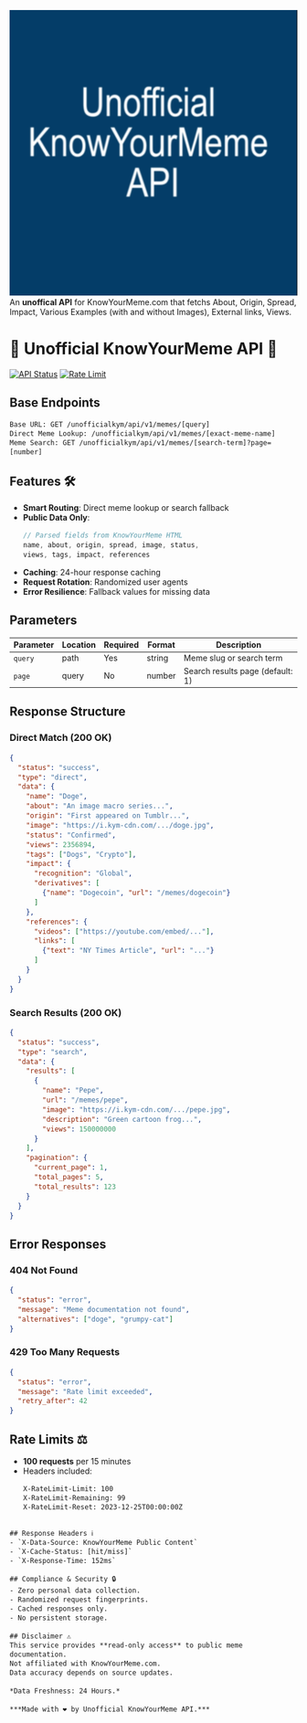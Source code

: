 ![Unofficial KnowYourMeme API](https://raw.githubusercontent.com/lemonismybird/unofficialkymapi/refs/heads/main/images/logo.png) 
An **unoffical API** for KnowYourMeme.com that fetchs About, Origin, Spread, Impact, Various Examples (with and without Images), External links, Views.
# 
# 🐸 Unofficial KnowYourMeme API 🐸
[![API Status](https://img.shields.io/endpoint?url=https%3A%2F%2Fyour-api-url%2Fstatus&style=flat-square)](https://your-api-url)
[![Rate Limit](https://img.shields.io/badge/100%2F15min-Healthy-green?style=flat-square)]()

## Base Endpoints
```
Base URL: GET /unofficialkym/api/v1/memes/[query]
Direct Meme Lookup: /unofficialkym/api/v1/memes/[exact-meme-name]
Meme Search: GET /unofficialkym/api/v1/memes/[search-term]?page=[number]
```

## Features 🛠️
- **Smart Routing**: Direct meme lookup or search fallback
- **Public Data Only**:
  ```javascript
  // Parsed fields from KnowYourMeme HTML
  name, about, origin, spread, image, status, 
  views, tags, impact, references
  ```
- **Caching**: 24-hour response caching
- **Request Rotation**: Randomized user agents
- **Error Resilience**: Fallback values for missing data

## Parameters
| Parameter | Location | Required | Format | Description |
|-----------|----------|----------|--------|-------------|
| `query`   | path     | Yes      | string | Meme slug or search term |
| `page`    | query    | No       | number | Search results page (default: 1) |

## Response Structure

### Direct Match (200 OK)
```json
{
  "status": "success",
  "type": "direct",
  "data": {
    "name": "Doge",
    "about": "An image macro series...",
    "origin": "First appeared on Tumblr...",
    "image": "https://i.kym-cdn.com/.../doge.jpg",
    "status": "Confirmed",
    "views": 2356894,
    "tags": ["Dogs", "Crypto"],
    "impact": {
      "recognition": "Global",
      "derivatives": [
        {"name": "Dogecoin", "url": "/memes/dogecoin"}
      ]
    },
    "references": {
      "videos": ["https://youtube.com/embed/..."],
      "links": [
        {"text": "NY Times Article", "url": "..."}
      ]
    }
  }
}
```

### Search Results (200 OK)
```json
{
  "status": "success",
  "type": "search",
  "data": {
    "results": [
      {
        "name": "Pepe",
        "url": "/memes/pepe",
        "image": "https://i.kym-cdn.com/.../pepe.jpg",
        "description": "Green cartoon frog...",
        "views": 150000000
      }
    ],
    "pagination": {
      "current_page": 1,
      "total_pages": 5,
      "total_results": 123
    }
  }
}
```

## Error Responses

### 404 Not Found
```json
{
  "status": "error",
  "message": "Meme documentation not found",
  "alternatives": ["doge", "grumpy-cat"]
}
```

### 429 Too Many Requests
```json
{
  "status": "error",
  "message": "Rate limit exceeded",
  "retry_after": 42
}
```

## Rate Limits ⚖️
- **100 requests** per 15 minutes
- Headers included:
  ```http
  X-RateLimit-Limit: 100
  X-RateLimit-Remaining: 99
  X-RateLimit-Reset: 2023-12-25T00:00:00Z
 ```

## Response Headers ℹ️
- `X-Data-Source: KnowYourMeme Public Content`
- `X-Cache-Status: [hit/miss]`
- `X-Response-Time: 152ms`

## Compliance & Security 🔒
- Zero personal data collection. 
- Randomized request fingerprints.
- Cached responses only. 
- No persistent storage. 

## Disclaimer ⚠️
This service provides **read-only access** to public meme documentation.  
Not affiliated with KnowYourMeme.com.
Data accuracy depends on source updates.  

*Data Freshness: 24 Hours.*

***Made with ❤ by Unofficial KnowYourMeme API.***
